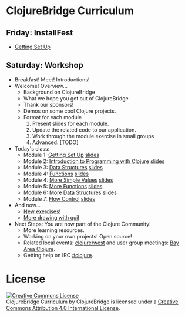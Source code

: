 # ClojureBridge Curriculum

## Friday: InstallFest
* [Getting Set Up](outline/setup.md)

## Saturday: Workshop
* Breakfast! Meet! Introductions!
* Welcome! Overview...
  * Background on ClojureBridge
  * What we hope you get out of ClojureBridge
  * Thank our sponsors!
  * Demos on some cool Clojure projects.
  * Format for each module
    1. Present slides for each module.
    1. Update the related code to our application.
    1. Work through the module exercise in small groups
    1. Advanced: [TODO]
* Today's class:
  * Module 1: [Getting Set Up](outline/setup.md) [slides]()
  * Module 2: [Introduction to Programming with Clojure](outline/intro.md) [slides]()
  * Module 3: [Data Structures](outline/data_structures.md) [slides]()
  * Module 4: [Functions](outline/functions.md) [slides]()
  * Module 4: [More Simple Values](outline/simple_values2.md) [slides]()
  * Module 5: [More Functions](outline/functions2.md) [slides]()
  * Module 6: [More Data Structures](outline/data_structures2.md) [slides]()
  * Module 7: [Flow Control](outline/flow_control.md) [slides]()
* And now...
  * [New exercises!](http://irc.lc/freenode/clojure/irctc)
  * [More drawing with quil](https://github.com/ClojureBridge/drawing)
* Next Steps: You are now part of the Clojure Community!
  * More learning resources.
  * Working on your own projects! Open source!
  * Related local events:
    [clojure/west](http://www.clojurewest.org/schedule) and user group
    meetings: [Bay Area Clojure](http://www.meetup.com/The-Bay-Area-Clojure-User-Group/).
  * Getting help on IRC [#clojure](http://irc.lc/freenode/clojure/irctc).

# License

<a rel="license" href="http://creativecommons.org/licenses/by/4.0/deed.en_US"><img alt="Creative Commons License" style="border-width:0" src="http://i.creativecommons.org/l/by/4.0/88x31.png" /></a><br /><span xmlns:dct="http://purl.org/dc/terms/" href="http://purl.org/dc/dcmitype/Text" property="dct:title" rel="dct:type">ClojureBridge Curriculum</span> by <span xmlns:cc="http://creativecommons.org/ns#" property="cc:attributionName">ClojureBridge</span> is licensed under a <a rel="license" href="http://creativecommons.org/licenses/by/4.0/deed.en_US">Creative Commons Attribution 4.0 International License</a>.
